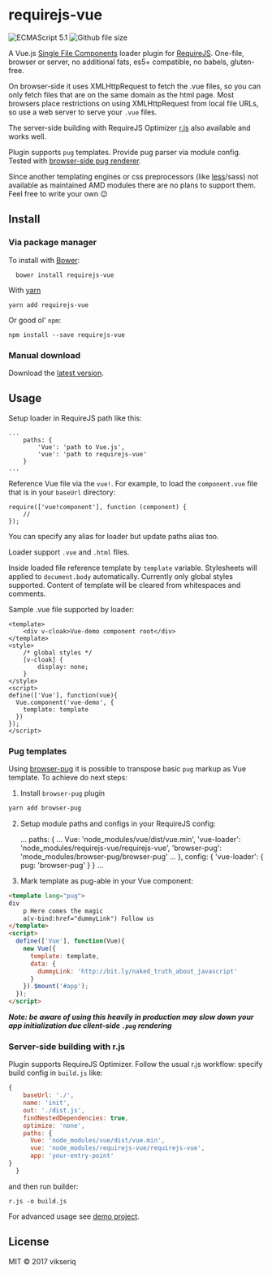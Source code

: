 # requirejs-vue

![ECMAScript 5.1](https://img.shields.io/badge/es-5-brightgreen.svg)
![Github file size](https://img.shields.io/github/size/vikseriq/requirejs-vue/requirejs-vue.js.svg)

A Vue.js [Single File Components](https://vuejs.org/v2/guide/single-file-components.html) loader plugin for
[RequireJS](https://github.com/requirejs/requirejs).
One-file, browser or server, no additional fats, es5+ compatible, no babels, gluten-free.

On browser-side it uses XMLHttpRequest to fetch the .vue files, so you can only fetch files
that are on the same domain as the html page. Most browsers place restrictions on using
XMLHttpRequest from local file URLs, so use a web server to serve your ```.vue``` files.

The server-side building with RequireJS Optimizer [r.js](https://github.com/requirejs/r.js) also available and works well.

Plugin supports `pug` templates. Provide pug parser via module config. Tested with [browser-side pug renderer](https://github.com/vikseriq/browser-pug).

Since another templating engines or css preprocessors (like [less](https://github.com/guybedford/require-less)/sass)
not available as maintained AMD modules there are no plans to support them. Feel free to write your own 😉

## Install <a name="install"></a>

### Via package manager

To install with [Bower](http://bower.io/):

```
  bower install requirejs-vue
```

With [yarn](https://github.com/yarnpkg/yarn)

```
yarn add requirejs-vue
```

Or good ol' ```npm```:
```
npm install --save requirejs-vue
```


### Manual download

Download the [latest version](https://rawgit.com/vikseriq/requirejs-vue/master/requirejs-vue.js).

## Usage <a name="usage"></a>

Setup loader in RequireJS path like this:

    ...
        paths: {
            'Vue': 'path to Vue.js',
            'vue': 'path to requirejs-vue'
        }
    ...


Reference Vue file via the ```vue!```.
For example, to load the `component.vue` file that is in your ```baseUrl``` directory:

    require(['vue!component'], function (component) {
		//
    });

You can specify any alias for loader but update paths alias too.

Loader support ```.vue``` and ```.html``` files.

Inside loaded file reference template by ```template``` variable.
Stylesheets will applied to ```document.body``` automatically. Currently only global styles supported.
Content of template will be cleared from whitespaces and comments.

Sample .vue file supported by loader:

```vue
<template>
    <div v-cloak>Vue-demo component root</div>
</template>
<style>
    /* global styles */
    [v-cloak] {
        display: none;
    }
</style>
<script>
define(['Vue'], function(vue){
  Vue.component('vue-demo', {
    template: template
  })
});
</script>
```

### Pug templates

Using [browser-pug](https://github.com/vikseriq/browser-pug) it is possible to transpose
basic `pug` markup as Vue template. To achieve do next steps:

1. Install ```browser-pug``` plugin

```bash
yarn add browser-pug
```

2. Setup module paths and configs in your RequireJS config:

	...
		paths: {
		...
			Vue: 'node_modules/vue/dist/vue.min',
        	'vue-loader': 'node_modules/requirejs-vue/requirejs-vue',
			'browser-pug': 'mode_modules/browser-pug/browser-pug'
		...
		},
		config: {
            'vue-loader': {
                pug: 'browser-pug'
            }
        }
    ...


3. Mark template as pug-able in your Vue component:

```html
<template lang="pug">
div
	p Here comes the magic
	a(v-bind:href="dummyLink") Follow us
</template>
<script>
  define(['Vue'], function(Vue){
    new Vue({
      template: template,
      data: {
        dummyLink: 'http://bit.ly/naked_truth_about_javascript'
      }
    }).$mount('#app');
  });
</script>
```

***Note: be aware of using this heavily in production may slow down your app initialization due client-side `.pug` rendering***

### Server-side building with r.js

Plugin supports RequireJS Optimizer. Follow the usual r.js workflow: specify build config in ```build.js``` like:

```js
{
	baseUrl: './',
	name: 'init',
	out: './dist.js',
	findNestedDependencies: true,
	optimize: 'none',
	paths: {
	  Vue: 'node_modules/vue/dist/vue.min',
	  vue: 'node_modules/requirejs-vue/requirejs-vue',
	  app: 'your-entry-point'
}
  }
```

and then run builder:

```
r.js -o build.js
```

For advanced usage see [demo project](/demo/).

## License

MIT &copy; 2017 vikseriq